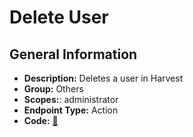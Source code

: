 # Delete User

## General Information

- **Description:** Deletes a user in Harvest
- **Group:** Others
- **Scopes:**: administrator
- **Endpoint Type:** Action
- **Code:** [🔗](https://github.com/NangoHQ/integration-templates/tree/main/integrations/harvest/actions/delete-user.ts)
